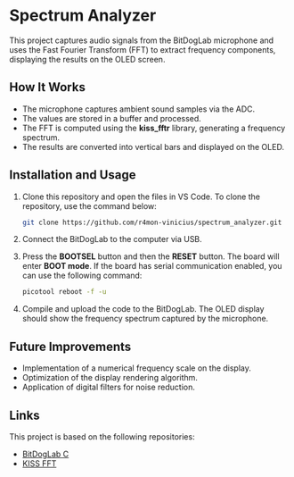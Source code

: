 # Spectrum Analyzer  

This project captures audio signals from the BitDogLab microphone and uses the Fast Fourier Transform (FFT) to extract frequency components, displaying the results on the OLED screen.  

## How It Works  

- The microphone captures ambient sound samples via the ADC.  
- The values are stored in a buffer and processed.  
- The FFT is computed using the **kiss_fftr** library, generating a frequency spectrum.  
- The results are converted into vertical bars and displayed on the OLED.  

## Installation and Usage  

1. Clone this repository and open the files in VS Code. To clone the repository, use the command below:  
    ```bash  
    git clone https://github.com/r4mon-vinicius/spectrum_analyzer.git  
    ```  

2. Connect the BitDogLab to the computer via USB.  
3. Press the **BOOTSEL** button and then the **RESET** button. The board will enter **BOOT mode**. If the board has serial communication enabled, you can use the following command:  
    ```bash  
    picotool reboot -f -u  
    ```  

4. Compile and upload the code to the BitDogLab. The OLED display should show the frequency spectrum captured by the microphone.  

## Future Improvements  

- Implementation of a numerical frequency scale on the display.  
- Optimization of the display rendering algorithm.  
- Application of digital filters for noise reduction.  

## Links  

This project is based on the following repositories:  

- [BitDogLab C](https://github.com/BitDogLab/BitDogLab-C.git)  
- [KISS FFT](https://github.com/mborgerding/kissfft.git)  

